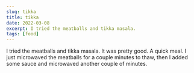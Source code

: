```yaml
---
slug: tikka
title: tikka
date: 2022-03-08
excerpt: I tried the meatballs and tikka masala.
tags: [food]
---
```


I tried the meatballs and tikka masala. It was pretty good. A quick meal. I just microwaved the meatballs for a couple minutes to thaw, then I added some sauce and microwaved another couple of minutes.
